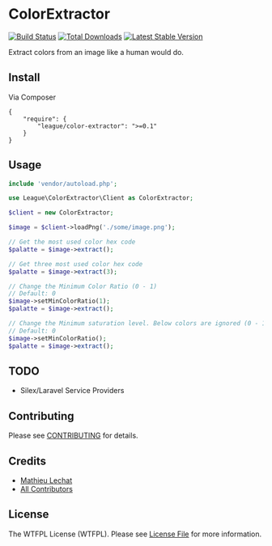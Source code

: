 ColorExtractor
==============

[![Build Status](https://travis-ci.org/php-loep/color-extractor.png?branch=master)](https://travis-ci.org/php-loep/color-extractor)
[![Total Downloads](https://poser.pugx.org/league/color-extractor/downloads.png)](https://packagist.org/packages/league/color-extractor)
[![Latest Stable Version](https://poser.pugx.org/league/color-extractor/v/stable.png)](https://packagist.org/packages/league/color-extractor)

Extract colors from an image like a human would do.

## Install

Via Composer

    {
        "require": {
            "league/color-extractor": ">=0.1"
        }
    }

## Usage

```php
include 'vendor/autoload.php';

use League\ColorExtractor\Client as ColorExtractor;

$client = new ColorExtractor;

$image = $client->loadPng('./some/image.png');

// Get the most used color hex code
$palatte = $image->extract();

// Get three most used color hex code
$palatte = $image->extract(3);

// Change the Minimum Color Ratio (0 - 1)
// Default: 0
$image->setMinColorRatio(1);
$palatte = $image->extract();

// Change the Minimum saturation level. Below colors are ignored (0 - 1)
// Default: 0
$image->setMinColorRatio();
$palatte = $image->extract();

```

## TODO

- Silex/Laravel Service Providers


## Contributing

Please see [CONTRIBUTING](https://github.com/php-loep/color-extractor/blob/master/CONTRIBUTING.md) for details.


## Credits

- [Mathieu Lechat](https://github.com/MatTheCat)
- [All Contributors](https://github.com/php-loep/color-extractor/contributors)


## License

The WTFPL License (WTFPL). Please see [License File](https://github.com/php-loep/color-extractor/blob/master/LICENSE) for more information.